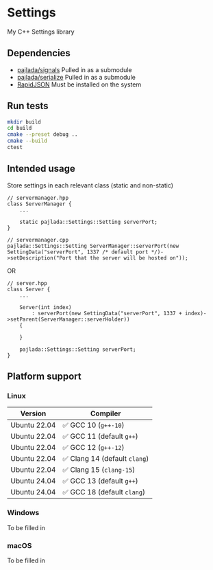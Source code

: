 # Settings

My C++ Settings library

## Dependencies

- [pajlada/signals](https://github.com/pajlada/signals)
  Pulled in as a submodule
- [pajlada/serialize](https://github.com/pajlada/serialize)
  Pulled in as a submodule
- [RapidJSON](http://rapidjson.org/)
  Must be installed on the system

## Run tests

```sh
mkdir build
cd build
cmake --preset debug ..
cmake --build
ctest
```

## Intended usage

Store settings in each relevant class (static and non-static)

```
// servermanager.hpp
class ServerManager {
    ...

    static pajlada::Settings::Setting serverPort;
}

// servermanager.cpp
pajlada::Settings::Setting ServerManager::serverPort(new SettingData("serverPort", 1337 /* default port */)->setDescription("Port that the server will be hosted on"));
```

OR

```
// server.hpp
class Server {
    ...

    Server(int index)
        : serverPort(new SettingData("serverPort", 1337 + index)->setParent(ServerManager::serverHolder))
    {

    }

    pajlada::Settings::Setting serverPort;
}
```

## Platform support

### Linux

| Version      | Compiler                      |
| ------------ | ----------------------------- |
| Ubuntu 22.04 | ✅ GCC 10 (`g++-10`)          |
| Ubuntu 22.04 | ✅ GCC 11 (default `g++`)     |
| Ubuntu 22.04 | ✅ GCC 12 (`g++-12`)          |
| Ubuntu 22.04 | ✅ Clang 14 (default `clang`) |
| Ubuntu 22.04 | ✅ Clang 15 (`clang-15`)      |
| Ubuntu 24.04 | ✅ GCC 13 (default `g++`)     |
| Ubuntu 24.04 | ✅ GCC 18 (default `clang`)   |

### Windows

To be filled in

### macOS

To be filled in

